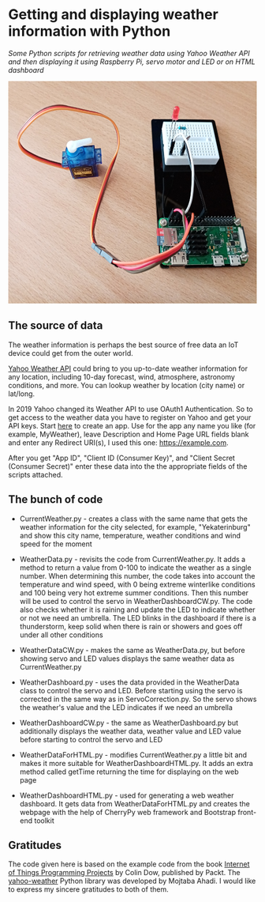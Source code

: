 # Getting and displaying weather information with Python

*Some Python scripts for retrieving weather data using Yahoo Weather API and then displaying it using Raspberry Pi, servo motor and LED or on HTML dashboard*

<p align="center">
<img src="images/rpi_weather.jpg" width="600px" height="450px">
</p>

## The source of data

The weather information is perhaps the best source of free data an IoT device could get from the outer world. 

[Yahoo Weather API](https://developer.yahoo.com/weather) could bring to you up-to-date weather information for any location, including 10-day forecast, wind, atmosphere, astronomy conditions, and more. You can lookup weather by location (city name) or lat/long.

In 2019 Yahoo changed its Weather API to use OAuth1 Authentication. So to get access to the weather data you have to register on Yahoo and get your API keys. Start [here](https://developer.yahoo.com/apps/create) to create an app. Use for the app any name you like (for example, MyWeather), leave Description and Home Page URL fields blank and enter any Redirect URI(s), I used this one: https://example.com.

After you get "App ID", "Client ID (Consumer Key)", and "Client Secret (Consumer Secret)" enter these data into the the appropriate fields of the scripts attached.

## The bunch of code

* CurrentWeather.py - creates a class with the same name that gets the weather information for the city selected, for example, "Yekaterinburg" and show this city name, temperature, weather conditions and wind speed for the moment

* WeatherData.py - revisits the code from CurrentWeather.py. It adds a method to return a value from 0-100 to indicate the weather as a single number. When determining this number, the code takes into account the temperature and wind speed, with 0 being extreme winterlike conditions and 100 being very hot extreme summer conditions. Then this number will be used to control the servo in WeatherDashboardCW.py. The code also checks whether it is raining and update the LED to indicate whether or not we need an umbrella. The LED blinks in the dashboard if there is a thunderstorm, keep solid when there is rain or showers and goes off under all other conditions

* WeatherDataCW.py - makes the same as WeatherData.py, but before showing servo and LED values displays the same weather data as CurrentWeather.py

* WeatherDashboard.py - uses the data provided in the WeatherData class to control the servo and LED. Before starting using the servo is corrected in the same way as in ServoCorrection.py. So the servo shows the weather's value and the LED indicates if we need an umbrella

* WeatherDashboardCW.py - the same as WeatherDashboard.py but additionally displays the weather data, weather value and LED value before starting to control the servo and LED

* WeatherDataForHTML.py - modifies CurrentWeather.py a little bit and makes it more suitable for WeatherDashboardHTML.py. It adds an extra method called getTime returning the time for displaying on the web page

* WeatherDashboardHTML.py - used for generating a web weather dashboard. It gets data from WeatherDataForHTML.py and creates the webpage with the help of CherryPy web framework and Bootstrap front-end toolkit

## Gratitudes

The code given here is based on the example code from the book [Internet of Things Programming Projects](https://github.com/PacktPublishing/Internet-of-Things-Programming-Projects) by Colin Dow, published by Packt. The [yahoo-weather](https://github.com/M-Ahadi/yahoo_weather) Python library was developed by Mojtaba Ahadi. I would like to express my sincere gratitudes to both of them.
